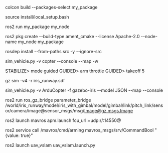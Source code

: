 colcon build --packages-select my_package

source install/local_setup.bash

ros2 run my_package my_node

ros2 pkg create --build-type ament_cmake --license Apache-2.0 --node-name my_node my_package

rosdep install --from-paths src -y --ignore-src

sim_vehicle.py -v copter --console --map -w

STABILIZE> mode guided
GUIDED> arm throttle
GUIDED> takeoff 5

gz sim -v4 -r iris_runway.sdf

sim_vehicle.py -v ArduCopter -f gazebo-iris --model JSON --map --console

ros2 run ros_gz_bridge parameter_bridge /world/iris_runway/model/iris_with_gimbal/model/gimbal/link/pitch_link/sensor/camera/image@sensor_msgs/msg/Image@gz.msgs.Image


ros2 launch mavros apm.launch fcu_url:=udp://:14550@


ros2 service call /mavros/cmd/arming mavros_msgs/srv/CommandBool "{value: true}"

ros2 launch uav_vslam uav_vslam.launch.py

